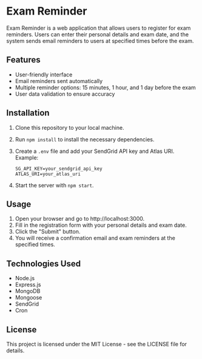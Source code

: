 # Exam Reminder

Exam Reminder is a web application that allows users to register for exam reminders. Users can enter their personal details and exam date, and the system sends email reminders to users at specified times before the exam.

## Features
- User-friendly interface
- Email reminders sent automatically
- Multiple reminder options: 15 minutes, 1 hour, and 1 day before the exam
- User data validation to ensure accuracy

## Installation
1. Clone this repository to your local machine.
2. Run `npm install` to install the necessary dependencies.
3. Create a `.env` file and add your SendGrid API key and Atlas URI. Example:

    ```
    SG_API_KEY=your_sendgrid_api_key
    ATLAS_URI=your_atlas_uri
    ```

4. Start the server with `npm start`.

## Usage
1. Open your browser and go to http://localhost:3000.
2. Fill in the registration form with your personal details and exam date.
3. Click the "Submit" button.
4. You will receive a confirmation email and exam reminders at the specified times.

## Technologies Used
- Node.js
- Express.js
- MongoDB
- Mongoose
- SendGrid
- Cron



## License
This project is licensed under the MIT License - see the LICENSE file for details.
